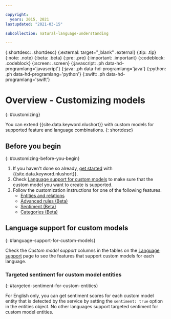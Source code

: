 ```yaml
---

copyright:
  years: 2015, 2021
lastupdated: "2021-03-15"

subcollection: natural-language-understanding

---
```


{:shortdesc: .shortdesc}
{:external: target="_blank" .external}
{:tip: .tip}
{:note: .note}
{:beta: .beta}
{:pre: .pre}
{:important: .important}
{:codeblock: .codeblock}
{:screen: .screen}
{:javascript: .ph data-hd-programlang='javascript'}
{:java: .ph data-hd-programlang='java'}
{:python: .ph data-hd-programlang='python'}
{:swift: .ph data-hd-programlang='swift'}

# Overview - Customizing models
{: #customizing}

You can extend {{site.data.keyword.nlushort}} with custom models for supported feature and language combinations.
{: shortdesc}

## Before you begin
{: #customizing-before-you-begin}

1. If you haven't done so already, [get started](/docs/natural-language-understanding?topic=natural-language-understanding-getting-started) with {{site.data.keyword.nlushort}}.
1. Check [Language support for custom models](#language-support-for-custom-models) to make sure that the custom model you want to create is supported.
1. Follow the customization instructions for one of the following features.
   - [Entities and relations](/docs/natural-language-understanding?topic=natural-language-understanding-entities-and-relations)
   - [Advanced rules (Beta)](/docs/natural-language-understanding?topic=natural-language-understanding-advanced-rules)
   - [Sentiment (Beta)](/docs/natural-language-understanding?topic=natural-language-understanding-custom-sentiment)
   - [Categories (Beta)](/docs/natural-language-understanding?topic=natural-language-understanding-categories)

## Language support for custom models
{: #language-support-for-custom-models}

Check the *Custom model support* columns in the tables on the [Language support](/docs/natural-language-understanding?topic=natural-language-understanding-language-support) page to see the features that support custom models for each language.

### Targeted sentiment for custom model entities
{: #targeted-sentiment-for-custom-entities}

For English only, you can get sentiment scores for each custom model entity that is detected by the service by setting the `sentiment: true` option in the entities object. No other languages support targeted sentiment for custom model entities.
